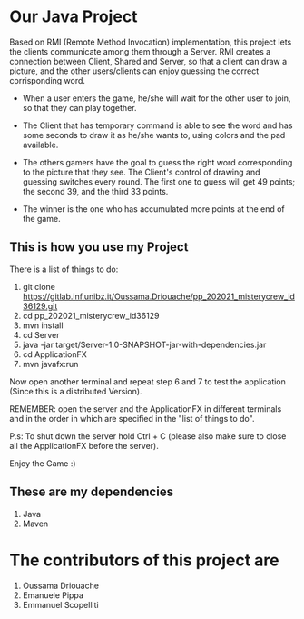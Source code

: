 
# Our Java Project

Based on RMI (Remote Method Invocation) implementation, this project lets the clients communicate among them through a Server.
RMI creates a connection between Client, Shared and Server, so that a client can draw a picture, and the other users/clients can enjoy guessing the correct corrisponding word.

- When a user enters the game, he/she will wait for the other user to join, so that they can play together.

- The Client that has temporary command is able to see the word and has some seconds to draw it as he/she wants to, using colors and the pad available.

- The others gamers have the goal to guess the right word corresponding to the picture that they see.
  The Client's control of drawing and guessing switches every round.
  The first one to guess will get 49 points; the second 39, and the third 33 points.

- The winner is the one who has accumulated more points at the end of the game.


## This is how you use my Project

There is a list of things to do:
1) git clone https://gitlab.inf.unibz.it/Oussama.Driouache/pp_202021_misterycrew_id36129.git
2) cd pp_202021_misterycrew_id36129
3) mvn install
4) cd Server
5) java -jar target/Server-1.0-SNAPSHOT-jar-with-dependencies.jar
6) cd ApplicationFX
7) mvn javafx:run

Now open another terminal and repeat step 6 and 7 to test the application
(Since this is a distributed Version).

REMEMBER: open the server and the ApplicationFX in different terminals
and in the order in which are specified in the "list of things to do".

P.s: To shut down the server hold Ctrl + C (please also make sure to 
close all the ApplicationFX before the server).

Enjoy the Game :)

## These are my dependencies

1. Java
2. Maven

# The contributors of this project are

1. Oussama Driouache
2. Emanuele Pippa
3. Emmanuel Scopelliti
